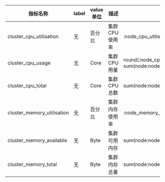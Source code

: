 | 指标名称  | label | value单位 | 描述 | promql |
|  ---- | ---- | ---- | ---- | ---- |
| cluster_cpu_utilisation | 无 | 百分比 | 集群CPU使用率 | :node_cpu_utilisation:avg1m |
| cluster_cpu_usage | 无 | Core | 集群CPU用量 | round(:node_cpu_utilisation:avg1m * sum(node:node_num_cpu:sum), 0.001) |
| cluster_cpu_total | 无 | Core | 集群CPU总数 | sum(node:node_num_cpu:sum) |
| cluster_memory_utilisation | 无 | 百分比 | 集群内存使用率 | :node_memory_utilisation: |
| cluster_memory_available | 无 | Byte | 集群可用内存 | sum(node:node_memory_bytes_available:sum) |
| cluster_memory_total | 无 | Byte | 集群内存总量 | sum(node:node_memory_bytes_total:sum) |
